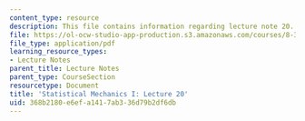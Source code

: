 ```yaml
---
content_type: resource
description: This file contains information regarding lecture note 20.
file: https://ol-ocw-studio-app-production.s3.amazonaws.com/courses/8-333-statistical-mechanics-i-statistical-mechanics-of-particles-fall-2013/368b2180e6efa1417ab336d79b2df6db_MIT8_333F13_Lec20.pdf
file_type: application/pdf
learning_resource_types:
- Lecture Notes
parent_title: Lecture Notes
parent_type: CourseSection
resourcetype: Document
title: 'Statistical Mechanics I: Lecture 20'
uid: 368b2180-e6ef-a141-7ab3-36d79b2df6db
---
```

